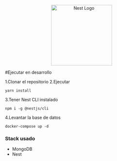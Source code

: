 <p align="center">
  <a href="http://nestjs.com/" target="blank"><img src="https://nestjs.com/img/logo-small.svg" width="200" alt="Nest Logo" /></a>
</p>

#Ejecutar en desarrollo

1.Clonar el repositorio
2.Ejecutar
```
yarn install 
```
3.Tener Nest CLI instalado
```
npm i -g @nestjs/cli
```

4.Levantar la base de datos
```
docker-compose up -d
```

### Stack usado
* MongoDB
* Nest